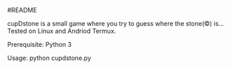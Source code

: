 
#README

cupDstone is a small game where you try to guess
where the stone(©) is... 
Tested on Linux and Andriod Termux.

Prerequisite:
Python 3


Usage:
python cupdstone.py
